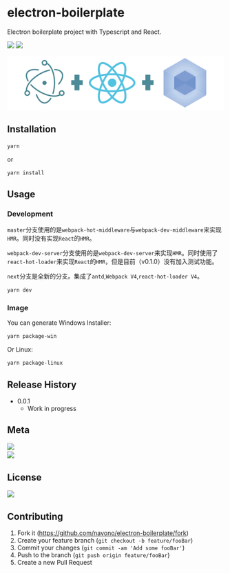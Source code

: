 # electron-boilerplate
Electron boilerplate project with Typescript and React.

<!-- [![NPM Version][npm-image]][npm-url]
[![Build Status][travis-image]][travis-url]
[![Downloads Stats][npm-downloads]][npm-url] -->
![](https://img.shields.io/badge/version-v0.0.1-519dd9.svg)
![](https://img.shields.io/badge/language-Typescript-orange.svg)

<!-- One to two paragraph statement about your product and what it does. -->

![](erb-logo.png)

## Installation

```sh
yarn
```
or

```sh
yarn install
```

## Usage

<!-- _For more examples and usage, please refer to the [Wiki][wiki]._ -->

### Development

`master`分支使用的是`webpack-hot-middleware`与`webpack-dev-middleware`来实现`HMR`。同时没有实现`React`的`HMR`。

`webpack-dev-server`分支使用的是`webpack-dev-server`来实现`HMR`。同时使用了`react-hot-loader`来实现`React`的`HMR`，但是目前（v0.1.0）没有加入测试功能。

`next`分支是全新的分支。集成了`antd`,`Webpack V4`,`react-hot-loader V4`。

```sh
yarn dev
```

### Image
You can generate Windows Installer:
```sh
yarn package-win
```

Or Linux:
```sh
yarn package-linux
```


## Release History

* 0.0.1
    * Work in progress

## Meta
[![](https://img.shields.io/badge/twitter-@navono1-blue.svg)](https://twitter.com/navono1)
</br>[![](https://img.shields.io/badge/email-@navono007-blue.svg)](mailto:navono007@gmail.com)


## License
[![](https://img.shields.io/badge/license-MIT-000000.svg)](https://github.com/navono/electron-boilerplate/blob/master/LICENSE)

## Contributing

1. Fork it (<https://github.com/navono/electron-boilerplate/fork>)
2. Create your feature branch (`git checkout -b feature/fooBar`)
3. Commit your changes (`git commit -am 'Add some fooBar'`)
4. Push to the branch (`git push origin feature/fooBar`)
5. Create a new Pull Request

<!-- Markdown link & img dfn's -->
[npm-image]: https://img.shields.io/npm/v/datadog-metrics.svg?style=flat-square
[npm-url]: https://npmjs.org/package/datadog-metrics
[npm-downloads]: https://img.shields.io/npm/dm/datadog-metrics.svg?style=flat-square
[travis-image]: https://img.shields.io/travis/dbader/node-datadog-metrics/master.svg?style=flat-square
[travis-url]: https://travis-ci.org/dbader/node-datadog-metrics
[wiki]: https://github.com/yourname/yourproject/wiki
